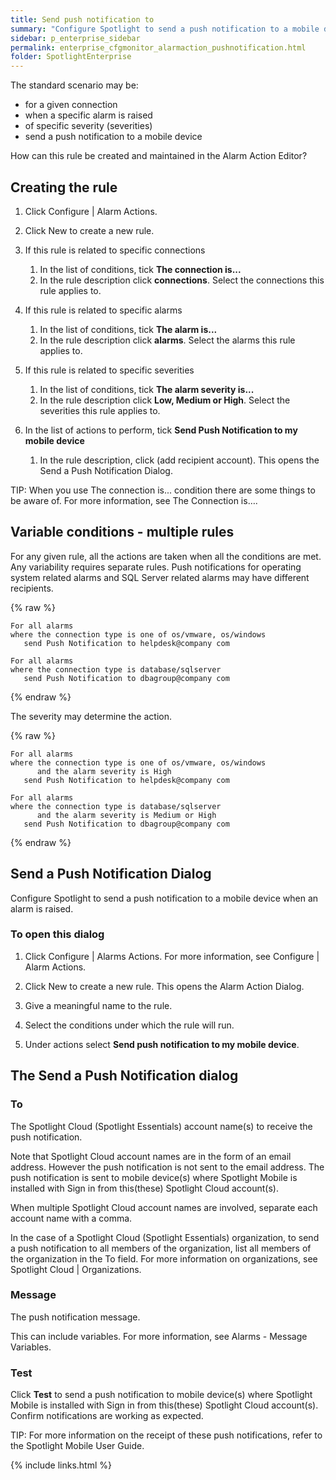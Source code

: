 ```yaml
---
title: Send push notification to
summary: "Configure Spotlight to send a push notification to a mobile device when an alarm is raised."
sidebar: p_enterprise_sidebar
permalink: enterprise_cfgmonitor_alarmaction_pushnotification.html
folder: SpotlightEnterprise
---
```


The standard scenario may be:

* for a given connection
* when a specific alarm is raised
* of specific severity (severities)
* send a push notification to a mobile device

How can this rule be created and maintained in the Alarm Action Editor?



## Creating the rule

1. Click Configure \| Alarm Actions.
2. Click New to create a new rule.
3. If this rule is related to specific connections

   1. In the list of conditions, tick **The connection is...**
   2. In the rule description click **connections**. Select the connections this rule applies to.

4. If this rule is related to specific alarms

   1. In the list of conditions, tick **The alarm is...**
   2. In the rule description click **alarms**. Select the alarms this rule applies to.

5. If this rule is related to specific severities

   1. In the list of conditions, tick **The alarm severity is...**
   2. In the rule description click **Low, Medium or High**. Select the severities this rule applies to.

6. In the list of actions to perform, tick **Send Push Notification to my mobile device**

   1. In the rule description, click (add recipient account). This opens the Send a Push Notification Dialog.



TIP: When you use The connection is... condition there are some things to be aware of. For more information, see The Connection is….




## Variable conditions - multiple rules

For any given rule, all the actions are taken when all the conditions are met. Any variability requires separate rules. Push notifications for operating system related alarms and SQL Server related alarms may have different recipients.

{% raw %}
```
For all alarms
where the connection type is one of os/vmware, os/windows
   send Push Notification to helpdesk@company com

For all alarms
where the connection type is database/sqlserver
   send Push Notification to dbagroup@company com
```
{% endraw %}

The severity may determine the action.

{% raw %}
```
For all alarms
where the connection type is one of os/vmware, os/windows
      and the alarm severity is High
   send Push Notification to helpdesk@company com

For all alarms
where the connection type is database/sqlserver
      and the alarm severity is Medium or High
   send Push Notification to dbagroup@company com
```
{% endraw %}

## Send a Push Notification Dialog

Configure Spotlight to send a push notification to a mobile device when an alarm is raised.

### To open this dialog

1. Click Configure \| Alarms Actions. For more information, see Configure \| Alarm Actions.
2. Click New to create a new rule. This opens the Alarm Action Dialog.

  1. Give a meaningful name to the rule.
  2. Select the conditions under which the rule will run.
  3. Under actions select **Send push notification to my mobile device**.


## The Send a Push Notification dialog

### To

The Spotlight Cloud (Spotlight Essentials) account name(s) to receive the push notification.

Note that Spotlight Cloud account names are in the form of an email address. However the push notification is not sent to the email address. The push notification is sent to mobile device(s) where Spotlight Mobile is installed with Sign in from this(these) Spotlight Cloud account(s).

When multiple Spotlight Cloud account names are involved, separate each account name with a comma.

In the case of a Spotlight Cloud (Spotlight Essentials) organization, to send a push notification to all members of the organization, list all members of the organization in the To field. For more information on organizations, see Spotlight Cloud \| Organizations.

### Message

The push notification message.

This can include variables. For more information, see Alarms - Message Variables.

### Test

Click **Test** to send a push notification to mobile device(s) where Spotlight Mobile is installed with Sign in from this(these) Spotlight Cloud account(s). Confirm notifications are working as expected.



   TIP: For more information on the receipt of these push notifications, refer to the Spotlight Mobile User Guide.




{% include links.html %}
